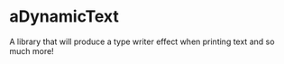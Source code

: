 # aDynamicText
A library that will produce a type writer effect when printing text and so much more!
